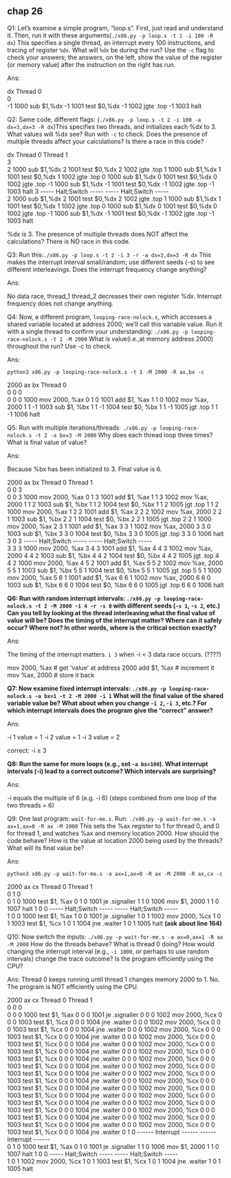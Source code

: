 ## chap 26

Q1: Let’s examine a simple program, “loop.s”. First, just read and understand it. Then, run it with these arguments(`./x86.py -p loop.s -t 1 -i 100 -R dx`) This specifies a single thread, an interrupt every 100 instructions, and tracing of register `%dx`. What will `%dx` be during the run? Use the `-c` flag to check your answers; the answers, on the left, show the value of the register (or memory value) after the instruction on the right has run.

Ans:

   dx          Thread 0         
    0   
   -1   1000 sub  $1,%dx
   -1   1001 test $0,%dx
   -1   1002 jgte .top
   -1   1003 halt

Q2: Same code, different flags: (`./x86.py -p loop.s -t 2 -i 100 -a dx=3,dx=3 -R dx`)This specifies two threads, and initializes each %dx to 3. What values will %dx see? Run with `-c` to check. Does the presence of multiple threads affect your calculations? Is there a race in this code?

dx          Thread 0                Thread 1         
    3   
    2   1000 sub  $1,%dx
    2   1001 test $0,%dx
    2   1002 jgte .top
    1   1000 sub  $1,%dx
    1   1001 test $0,%dx
    1   1002 jgte .top
    0   1000 sub  $1,%dx
    0   1001 test $0,%dx
    0   1002 jgte .top
   -1   1000 sub  $1,%dx
   -1   1001 test $0,%dx
   -1   1002 jgte .top
   -1   1003 halt
    3   ----- Halt;Switch -----  ----- Halt;Switch -----  
    2                            1000 sub  $1,%dx
    2                            1001 test $0,%dx
    2                            1002 jgte .top
    1                            1000 sub  $1,%dx
    1                            1001 test $0,%dx
    1                            1002 jgte .top
    0                            1000 sub  $1,%dx
    0                            1001 test $0,%dx
    0                            1002 jgte .top
   -1                            1000 sub  $1,%dx
   -1                            1001 test $0,%dx
   -1                            1002 jgte .top
   -1                            1003 halt

%dx is 3. The presence of multiple threads does NOT affect the calculations? There is NO race in this code.

Q3: Run this:`./x86.py -p loop.s -t 2 -i 3 -r -a dx=3,dx=3 -R dx` This makes the interrupt interval small/random; use different seeds (-s) to see different interleavings. Does the interrupt frequency change anything?

Ans:

No data race, thread_1 thread_2 decreases their own register %dx. 
Interrupt frequency does not change anything.

Q4: Now, a different program, `looping-race-nolock.s`, which accesses a shared variable located at address 2000; we’ll call this variable value. Run it with a single thread to confirm your understanding: `./x86.py -p looping-race-nolock.s -t 1 -M 2000` What is value(i.e.,at memory address 2000) throughout the run? Use -c to check.

Ans:

`python3 x86.py -p looping-race-nolock.s -t 1 -M 2000 -R ax,bx -c`

 2000      ax    bx          Thread 0         
    0       0     0   
    0       0     0   1000 mov 2000, %ax
    0       1     0   1001 add $1, %ax
    1       1     0   1002 mov %ax, 2000
    1       1    -1   1003 sub  $1, %bx
    1       1    -1   1004 test $0, %bx
    1       1    -1   1005 jgt .top
    1       1    -1   1006 halt

Q5: Run with multiple iterations/threads: `./x86.py -p looping-race-nolock.s -t 2 -a bx=3 -M 2000` Why does each thread loop three times? What is final value of value?

Ans:

Because %bx has been initialized to 3.
Final value is 6.

2000      ax    bx          Thread 0                Thread 1         
    0       0     3   
    0       0     3   1000 mov 2000, %ax
    0       1     3   1001 add $1, %ax
    1       1     3   1002 mov %ax, 2000
    1       1     2   1003 sub  $1, %bx
    1       1     2   1004 test $0, %bx
    1       1     2   1005 jgt .top
    1       1     2   1000 mov 2000, %ax
    1       2     2   1001 add $1, %ax
    2       2     2   1002 mov %ax, 2000
    2       2     1   1003 sub  $1, %bx
    2       2     1   1004 test $0, %bx
    2       2     1   1005 jgt .top
    2       2     1   1000 mov 2000, %ax
    2       3     1   1001 add $1, %ax
    3       3     1   1002 mov %ax, 2000
    3       3     0   1003 sub  $1, %bx
    3       3     0   1004 test $0, %bx
    3       3     0   1005 jgt .top
    3       3     0   1006 halt
    3       0     3   ----- Halt;Switch -----  ----- Halt;Switch -----  
    3       3     3                            1000 mov 2000, %ax
    3       4     3                            1001 add $1, %ax
    4       4     3                            1002 mov %ax, 2000
    4       4     2                            1003 sub  $1, %bx
    4       4     2                            1004 test $0, %bx
    4       4     2                            1005 jgt .top
    4       4     2                            1000 mov 2000, %ax
    4       5     2                            1001 add $1, %ax
    5       5     2                            1002 mov %ax, 2000
    5       5     1                            1003 sub  $1, %bx
    5       5     1                            1004 test $0, %bx
    5       5     1                            1005 jgt .top
    5       5     1                            1000 mov 2000, %ax
    5       6     1                            1001 add $1, %ax
    6       6     1                            1002 mov %ax, 2000
    6       6     0                            1003 sub  $1, %bx
    6       6     0                            1004 test $0, %bx
    6       6     0                            1005 jgt .top
    6       6     0                            1006 halt

**Q6: Run with random interrupt intervals: `./x86.py -p looping-race-nolock.s -t 2 -M 2000 -i 4 -r -s 0` with different seeds (`-s 1`, `-s 2`, etc.) Can you tell by looking at the thread interleaving what the final value of value will be? Does the timing of the interrupt matter? Where can it safely occur? Where not? In other words, where is the critical section exactly?**

Ans:

The timing of the interrupt matters.
`i 3`
when -i < 3 data race occurs. (????)

mov 2000, %ax  # get 'value' at address 2000
add $1, %ax    # increment it
mov %ax, 2000  # store it back

**Q7: Now examine fixed interrupt intervals: `./x86.py -p looping-race-nolock.s -a bx=1 -t 2 -M 2000 -i 1` What will the final value of the shared variable value be? What about when you change `-i 2`, `-i 3`, etc.? For which interrupt intervals does the program give the “correct” answer?**

Ans:

-i 1 value = 1
-i 2 value = 1
-i 3 value = 2

correct:
-i ≥ 3

**Q8: Run the same for more loops (e.g., set `-a bx=100`). What interrupt intervals (-i) lead to a correct outcome? Which intervals are surprising?**

Ans:

-i equals the multiple of 6 (e.g. -i 6) 
(steps combined from one loop of the two threads = 6)

Q9: One last program: `wait-for-me.s`. Run: `./x86.py -p wait-for-me.s -a ax=1,ax=0 -R ax -M 2000` This sets the %ax register to 1 for thread 0, and 0 for thread 1, and watches %ax and memory location 2000. How should the code behave? How is the value at location 2000 being used by the threads? What will its final value be?

Ans:

`python3 x86.py -p wait-for-me.s -a ax=1,ax=0 -R ax -M 2000 -R ax,cx -c`

 2000      ax    cx          Thread 0                Thread 1         
    0       1     0   
    0       1     0   1000 test $1, %ax
    0       1     0   1001 je .signaller
    1       1     0   1006 mov  $1, 2000
    1       1     0   1007 halt
    1       0     0   ----- Halt;Switch -----  ----- Halt;Switch -----  
    1       0     0                            1000 test $1, %ax
    1       0     0                            1001 je .signaller
    1       0     1                            1002 mov  2000, %cx
    1       0     1                            1003 test $1, %cx
    1       0     1                            1004 jne .waiter
    1       0     1                            1005 halt
**(ask about line 164)**

Q10: Now switch the inputs: `./x86.py -p wait-for-me.s -a ax=0,ax=1 -R ax -M 2000` How do the threads behave? What is thread 0 doing? How would changing the interrupt interval (e.g., `-i 1000`, or perhaps to use random intervals) change the trace outcome? Is the program efficiently using the CPU?

Ans:
Thread 0 keeps running until thread 1 changes memory 2000 to 1.
No. The program is NOT efficiently using the CPU.


 2000      ax    cx          Thread 0                Thread 1         
    0       0     0   
    0       0     0   1000 test $1, %ax
    0       0     0   1001 je .signaller
    0       0     0   1002 mov  2000, %cx
    0       0     0   1003 test $1, %cx
    0       0     0   1004 jne .waiter
    0       0     0   1002 mov  2000, %cx
    0       0     0   1003 test $1, %cx
    0       0     0   1004 jne .waiter
    0       0     0   1002 mov  2000, %cx
    0       0     0   1003 test $1, %cx
    0       0     0   1004 jne .waiter
    0       0     0   1002 mov  2000, %cx
    0       0     0   1003 test $1, %cx
    0       0     0   1004 jne .waiter
    0       0     0   1002 mov  2000, %cx
    0       0     0   1003 test $1, %cx
    0       0     0   1004 jne .waiter
    0       0     0   1002 mov  2000, %cx
    0       0     0   1003 test $1, %cx
    0       0     0   1004 jne .waiter
    0       0     0   1002 mov  2000, %cx
    0       0     0   1003 test $1, %cx
    0       0     0   1004 jne .waiter
    0       0     0   1002 mov  2000, %cx
    0       0     0   1003 test $1, %cx
    0       0     0   1004 jne .waiter
    0       0     0   1002 mov  2000, %cx
    0       0     0   1003 test $1, %cx
    0       0     0   1004 jne .waiter
    0       0     0   1002 mov  2000, %cx
    0       0     0   1003 test $1, %cx
    0       0     0   1004 jne .waiter
    0       0     0   1002 mov  2000, %cx
    0       0     0   1003 test $1, %cx
    0       0     0   1004 jne .waiter
    0       0     0   1002 mov  2000, %cx
    0       0     0   1003 test $1, %cx
    0       0     0   1004 jne .waiter
    0       0     0   1002 mov  2000, %cx
    0       0     0   1003 test $1, %cx
    0       0     0   1004 jne .waiter
    0       0     0   1002 mov  2000, %cx
    0       0     0   1003 test $1, %cx
    0       0     0   1004 jne .waiter
    0       0     0   1002 mov  2000, %cx
    0       0     0   1003 test $1, %cx
    0       0     0   1004 jne .waiter
    0       0     0   1002 mov  2000, %cx
    0       0     0   1003 test $1, %cx
    0       0     0   1004 jne .waiter
    0       1     0   ------ Interrupt ------  ------ Interrupt ------  
    0       1     0                            1000 test $1, %ax
    0       1     0                            1001 je .signaller
    1       1     0                            1006 mov  $1, 2000
    1       1     0                            1007 halt
    1       0     0   ----- Halt;Switch -----  ----- Halt;Switch -----  
    1       0     1   1002 mov  2000, %cx
    1       0     1   1003 test $1, %cx
    1       0     1   1004 jne .waiter
    1       0     1   1005 halt
